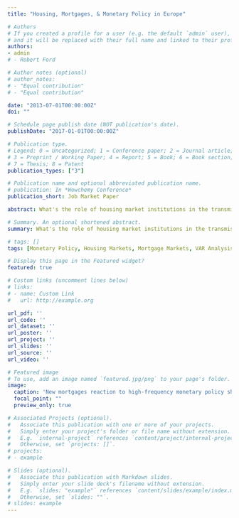 ```yaml
---
title: "Housing, Mortgages, & Monetary Policy in Europe"

# Authors
# If you created a profile for a user (e.g. the default `admin` user), write the username (folder name) here 
# and it will be replaced with their full name and linked to their profile.
authors:
- admin
# - Robert Ford

# Author notes (optional)
# author_notes:
# - "Equal contribution"
# - "Equal contribution"

date: "2013-07-01T00:00:00Z"
doi: ""

# Schedule page publish date (NOT publication's date).
publishDate: "2017-01-01T00:00:00Z"

# Publication type.
# Legend: 0 = Uncategorized; 1 = Conference paper; 2 = Journal article;
# 3 = Preprint / Working Paper; 4 = Report; 5 = Book; 6 = Book section;
# 7 = Thesis; 8 = Patent
publication_types: ["3"]

# Publication name and optional abbreviated publication name.
# publication: In *Wowchemy Conference*
publication_short: Job Market Paper

abstract: What's the role of housing market institutions in the transmission mechanism of monetary policy across European countries? It is well known in the literature that the transmission of monetary policy to aggregate consumption across countries in Europe displays a high degree of heterogeneity, with Spain reacting about 10 times more than Germany. As to the sources of such heterogeneity, however, there is no common agreement among scholars. In this research project, I study how the housing and mortgage markets affect the monetary transmission mechanism in Europe. I specifically focus on the role of homeownership rates, a feature of the housing market that is strongly heterogenous across countries and that has been largely ignored by the existing literature.

# Summary. An optional shortened abstract.
summary: What's the role of housing market institutions in the transmission mechanism of monetary policy across European countries? Existing evidence point to the importance of hand-to-mouth shares and homeownership rates in explaining heterogeneity in reactions of monetary policy across Europe. I build an heterogenous-agents New Keynesian model to shed light on this issue.

# tags: []
tags: [Monetary Policy, Housing Markets, Mortgage Markets, VAR Analysis, Household Survey]

# Display this page in the Featured widget?
featured: true

# Custom links (uncomment lines below)
# links:
# - name: Custom Link
#   url: http://example.org

url_pdf: ''
url_code: ''
url_dataset: ''
url_poster: ''
url_project: ''
url_slides: ''
url_source: ''
url_video: ''

# Featured image
# To use, add an image named `featured.jpg/png` to your page's folder. 
image:
  caption: 'New mortgages reaction to high-frequency monetary policy shocks using Jorda projection method'
  focal_point: ""
  preview_only: true

# Associated Projects (optional).
#   Associate this publication with one or more of your projects.
#   Simply enter your project's folder or file name without extension.
#   E.g. `internal-project` references `content/project/internal-project/index.md`.
#   Otherwise, set `projects: []`.
# projects:
# - example

# Slides (optional).
#   Associate this publication with Markdown slides.
#   Simply enter your slide deck's filename without extension.
#   E.g. `slides: "example"` references `content/slides/example/index.md`.
#   Otherwise, set `slides: ""`.
# slides: example
---
```


<!-- {{% callout note %}}
Click the *Cite* button above to demo the feature to enable visitors to import publication metadata into their reference management software.
{{% /callout %}}

{{% callout note %}}
Create your slides in Markdown - click the *Slides* button to check out the example.
{{% /callout %}}

Supplementary notes can be added here, including [code, math, and images](https://wowchemy.com/docs/writing-markdown-latex/). -->
